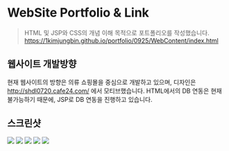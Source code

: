 # WebSite Portfolio & Link

> HTML 및 JSP와 CSS의 개념 이해 목적으로 포트폴리오를 작성했습니다.
> https://1kimjungbin.github.io/portfolio/0925/WebContent/index.html

## 웹사이트 개발방향

현재 웹사이트의 방향은 의류 쇼핑몰을 중심으로 개발하고 있으며, 디자인은 http://shdl0720.cafe24.com/ 에서 모티브했습니다.
HTML에서의 DB 연동은 현재 불가능하기 때문에, JSP로 DB 연동을 진행하고 있습니다.

## 스크린샷

<img src="https://github.com/1kimjungbin/portfolio/blob/master/screenshots/mainpage.png">
<img src="https://github.com/1kimjungbin/portfolio/blob/master/screenshots/menu.png">
<img src="https://github.com/1kimjungbin/portfolio/blob/master/screenshots/추천상품.png">
<img src="https://github.com/1kimjungbin/portfolio/blob/master/screenshots/login.png">
<img src="https://github.com/1kimjungbin/portfolio/blob/master/screenshots/signin.png">
